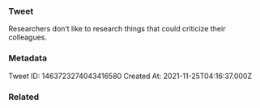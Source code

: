 ### Tweet
Researchers don’t like to research things that could criticize their colleagues.

### Metadata
Tweet ID: 1463723274043416580
Created At: 2021-11-25T04:16:37.000Z

### Related

